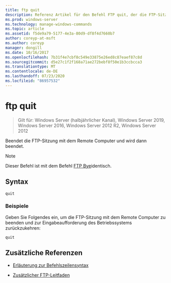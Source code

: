 ```yaml
---
title: ftp quit
description: Referenz Artikel für den Befehl FTP quit, der die FTP-Sitzung mit dem Remote Computer beendet und dann beendet.
ms.prod: windows-server
ms.technology: manage-windows-commands
ms.topic: article
ms.assetid: f5de9a79-5177-4e3a-80d9-df8f4d7660b7
author: coreyp-at-msft
ms.author: coreyp
manager: dongill
ms.date: 10/16/2017
ms.openlocfilehash: 7b31f4e7cbf8c549e33875e26ed8c87eaef87c8d
ms.sourcegitcommit: d5e27c1f2f168a71ae272bebf8f50e1b3ccbcca3
ms.translationtype: MT
ms.contentlocale: de-DE
ms.lasthandoff: 07/23/2020
ms.locfileid: "86957532"
---
```

# <a name="ftp-quit"></a>ftp quit

> Gilt für: Windows Server (halbjährlicher Kanal), Windows Server 2019, Windows Server 2016, Windows Server 2012 R2, Windows Server 2012

Beendet die FTP-Sitzung mit dem Remote Computer und wird dann beendet.

> [!NOTE]
> Dieser Befehl ist mit dem Befehl [FTP Bye](ftp-bye.md)identisch.

## <a name="syntax"></a>Syntax

```
quit
```

### <a name="examples"></a>Beispiele

Geben Sie Folgendes ein, um die FTP-Sitzung mit dem Remote Computer zu beenden und zur Eingabeaufforderung des Betriebssystems zurückzukehren:

```
quit
```

## <a name="additional-references"></a>Zusätzliche Referenzen

- [Erläuterung zur Befehlszeilensyntax](command-line-syntax-key.md)

- [Zusätzlicher FTP-Leitfaden](/previous-versions/orphan-topics/ws.10/cc756013(v=ws.10))
